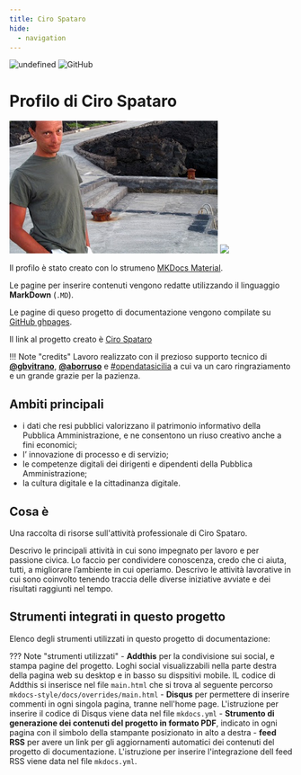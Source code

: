 ```yaml
---
title: Ciro Spataro 
hide:
  - navigation
---
```



<img alt="undefined" src="https://img.shields.io/github/last-commit/cirospat/cirospataro.svg?&label=ultimo_aggiornamento"> ![GitHub](https://img.shields.io/github/license/cirospat/cirospataro)


# Profilo di Ciro Spataro
![](img/cirospataro.jpg)
![](https://raw.githubusercontent.com/cirospat/mkdocs-style/main/docs/img/logo2.png)

Il profilo è stato creato con lo strumeno [MKDocs Material](https://squidfunk.github.io/mkdocs-material/getting-started/).

Le pagine per inserire contenuti vengono redatte utilizzando il linguaggio **MarkDown** (`.MD`).

Le pagine di queso progetto di documentazione vengono compilate su [GitHub ghpages](https://squidfunk.github.io/mkdocs-material/publishing-your-site/#with-github-actions).

Il link al progetto creato è [Ciro Spataro](https://cirospat.github.io/cirospataro)

!!! Note "credits"
    Lavoro realizzato con il prezioso supporto tecnico di [**@gbvitrano**](https://github.com/gbvitrano), [**@aborruso**](https://github.com/aborruso) e [#opendatasicilia](https://github.com/opendatasicilia) a cui va un caro ringraziamento e un grande grazie per la pazienza.
    

## Ambiti principali
- i dati che resi pubblici valorizzano il patrimonio informativo della Pubblica Amministrazione, e ne consentono un riuso creativo anche a fini economici;
- l’ innovazione di processo e di servizio;
- le competenze digitali dei dirigenti e dipendenti della Pubblica Amministrazione;
- la cultura digitale e la cittadinanza digitale.


## Cosa è
Una raccolta di risorse sull'attività professionale di Ciro Spataro.

Descrivo le principali attività in cui sono impegnato per lavoro e per passione civica. Lo faccio per condividere conoscenza, credo che ci aiuta, tutti, a migliorare l’ambiente in cui operiamo. Descrivo le attività lavorative in cui sono coinvolto tenendo traccia delle diverse iniziative avviate e dei risultati raggiunti nel tempo.


## Strumenti integrati in questo progetto
Elenco degli strumenti utilizzati in questo progetto di documentazione:


??? Note "strumenti utilizzati"
    - **Addthis** per la condivisione sui social, e stampa pagine del progetto. Loghi social visualizzabili nella parte destra della pagina web su desktop e in basso su dispsitivi mobile. IL codice di Addthis si inserisce nel file `main.html` che si trova al seguente percorso `mkdocs-style/docs/overrides/main.html`
    - **Disqus** per permettere di inserire commenti in ogni singola pagina, tranne nell'home page. L'istruzione per inserire il codice di Disqus viene data nel file `mkdocs.yml` 
    - **Strumento di generazione dei contenuti del progetto in formato PDF**, indicato in ogni pagina con il simbolo della stampante posizionato in alto a destra
    - **feed RSS** per avere un link per gli aggiornamenti automatici dei contenuti del progetto di documentazione. L'istruzione per inserire l'integrazione dell feed RSS viene data nel file `mkdocs.yml`.


